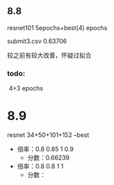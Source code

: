 ## 8.8

resnet101 5epochs+best(4) epochs

submit3.csv 0.63706

较之前有较大改善，怀疑过拟合

### todo:

​	4+3 epochs

# 8.9

resnet 34+50+101+152 –best

- 倍率：0.8 0.85 1    0.9
  - 分数：0.66239
- 倍率：0.8 0.8 1 1
  - 分数：
